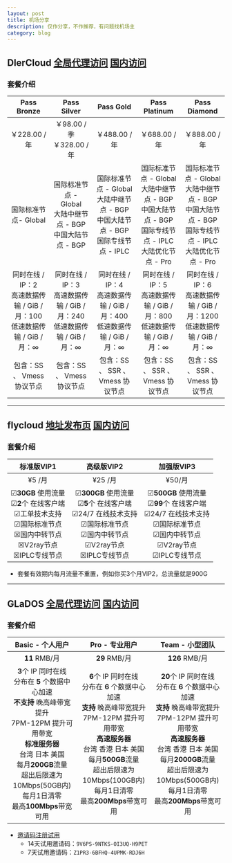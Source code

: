 ```yaml
---
layout: post
title: 机场分享
description: 仅作分享，不作推荐，有问题找机场主
category: blog
---
```


## DlerCloud     [全局代理访问](https://dleris.best/auth/register?affid=56105)     [国内访问](https://dleris.best/auth/register?affid=56105)

### 套餐介绍

|                         Pass Bronze                          |                         Pass Silver                          |                          Pass Gold                           |                        Pass Platinum                         |                         Pass Diamond                         |
| :----------------------------------------------------------: | :----------------------------------------------------------: | :----------------------------------------------------------: | :----------------------------------------------------------: | :----------------------------------------------------------: |
|                        ￥228.00 / 年                         |               ￥98.00 / 季 <br/> ￥328.00 / 年               |                        ￥488.00 / 年                         |                        ￥688.00 / 年                         |                        ￥888.00 / 年                         |
|                     国际标准节点- Global                     | 国际标准节点 - Global <br/>大陆中继节点 - BGP <br/> 中国大陆节点 - BGP | 国际标准节点 - Global <br/>大陆中继节点 - BGP <br/> 中国大陆节点 - BGP <br/> 国际专线节点 - IPLC | 国际标准节点 - Global <br/> 大陆中继节点 - BGP <br/> 中国大陆节点 - BGP <br/> 国际专线节点 - IPLC <br/> 大陆优化节点 - Pro | 国际标准节点 - Global <br/> 大陆中继节点 - BGP <br/> 中国大陆节点 - BGP <br/> 国际专线节点 - IPLC <br/> 大陆优化节点 - Pro |
| 同时在线 / IP：2 <br/>高速数据传输 / GiB / 月：100 <br/>低速数据传输 / GiB / 月：∞ | 同时在线 / IP：3<br/> 高速数据传输 / GiB / 月：240<br/> 低速数据传输 / GiB / 月：∞ | 同时在线 / IP：4<br/> 高速数据传输 / GiB / 月：400<br/> 低速数据传输 / GiB / 月：∞ | 同时在线 / IP：5<br/> 高速数据传输 / GiB / 月：800<br/> 低速数据传输 / GiB / 月：∞ | 同时在线 / IP：6<br/> 高速数据传输 / GiB / 月：1200<br/> 低速数据传输 / GiB / 月：∞ |
|                  包含：SS 、 Vmess 协议节点                  |                  包含：SS 、 Vmess 协议节点                  |              包含：SS 、 SSR 、 Vmess 协议节点               |              包含：SS 、 SSR 、 Vmess 协议节点               |              包含：SS 、 SSR 、 Vmess 协议节点               |
***
## flycloud    [地址发布页](https://flycloud.gg)    [国内访问](https://www.flycloud.fun/auth/register?code=ConB)

### 套餐介绍

|                          标准版VIP1                          |                          高级版VIP2                          |                          加强版VIP3                          |
| :----------------------------------------------------------: | :----------------------------------------------------------: | :----------------------------------------------------------: |
|                            ¥5 /月                            |                           ¥25 /月                            |                            ¥50/月                            |
| &#9745;**30GB** 使用流量<br/>&#9745;**2**个 在线客户端<br/>&#9745;工单技术支持<br/>&#9745;国际标准节点<br/>&#9746;国内中转节点<br/>&#9746;V2ray节点<br/>&#9746;IPLC专线节点 | &#9745;**300GB** 使用流量<br/>&#9745;**5**个 在线客户端<br/>&#9745;24/7 在线技术支持<br/>&#9745;国际标准节点<br/>&#9745;国内中转节点<br/>&#9745;V2ray节点<br/>&#9746;IPLC专线节点 | &#9745;**500GB** 使用流量<br/>&#9745;**99**个 在线客户端<br/>&#9745;24/7 在线技术支持<br/>&#9745;国际标准节点<br/>&#9745;国内中转节点<br/>&#9745;V2ray节点<br/>&#9745;IPLC专线节点 |

* 套餐有效期内每月流量不重置，例如你买3个月VIP2，总流量就是900G
***
## GLaDOS   [全局代理访问](https://glados.network/)     [国内访问](https://github.com/glados-network)

### 套餐介绍

|                       Basic - 个人用户                       |                        Pro - 专业用户                        |                       Team - 小型团队                        |
| :----------------------------------------------------------: | :----------------------------------------------------------: | :----------------------------------------------------------: |
|                        **11** RMB/月                         |                        **29** RMB/月                         |                        **126** RMB/月                        |
| **3**个 IP 同时在线<br/>分布在 **5** 个数据中心加速<br/>**不支持** 晚高峰带宽提升<br/>7PM-12PM 提升可用带宽<br/>**标准服务器**<br/>台湾 日本 美国<br/>每月**200GB**流量<br/>超出后限速为10Mbps(50GB内)<br/>每月1日清零<br/>最高**100Mbps**带宽可用 | **6**个 IP 同时在线<br/>分布在 **6** 个数据中心加速<br/>**支持** 晚高峰带宽提升<br/>7PM-12PM 提升可用带宽<br/>**高速服务器**<br/>台湾 香港 日本 美国<br/>每月**500GB**流量<br/>超出后限速为10Mbps(100GB内)<br/>每月1日清零<br/>最高**200Mbps**带宽可用 | **20**个 IP 同时在线<br/>分布在 **6** 个数据中心加速<br/>**支持** 晚高峰带宽提升<br/>7PM-12PM 提升可用带宽<br/>**高速服务器**<br/>台湾 香港 日本 美国<br/>每月**2000GB**流量<br/>超出后限速为10Mbps(500GB内)<br/>每月1日清零<br/>最高**200Mbps**带宽可用 |

* [邀请码注册试用](https://github.com/glados-network/GLaDOS) 
  * 14天试用邀请码：`9V6PS-9NTKS-OI3UQ-H9PET`
  * 7天试用邀请码：`Z1PR3-6BFHQ-4UPMK-RDJ6H`
